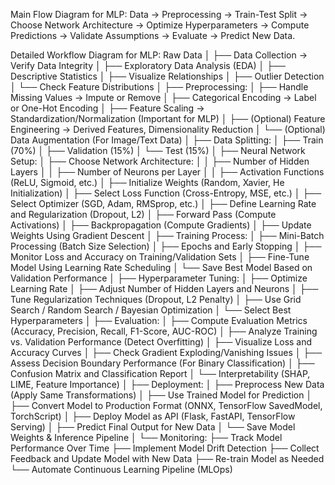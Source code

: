 Main Flow Diagram for MLP:
Data → Preprocessing → Train-Test Split → Choose Network Architecture → Optimize Hyperparameters → Compute Predictions → Validate Assumptions → Evaluate → Predict New Data.

Detailed Workflow Diagram for MLP:
Raw Data
│
├── Data Collection → Verify Data Integrity
│
├── Exploratory Data Analysis (EDA)
│ ├── Descriptive Statistics
│ ├── Visualize Relationships
│ ├── Outlier Detection
│ └── Check Feature Distributions
│
├── Preprocessing:
│ ├── Handle Missing Values → Impute or Remove
│ ├── Categorical Encoding → Label or One-Hot Encoding
│ ├── Feature Scaling → Standardization/Normalization (Important for MLP)
│ ├── (Optional) Feature Engineering → Derived Features, Dimensionality Reduction
│ └── (Optional) Data Augmentation (For Image/Text Data)
│
├── Data Splitting:
│ ├── Train (70%)
│ ├── Validation (15%)
│ └── Test (15%)
│
├── Neural Network Setup:
│ ├── Choose Network Architecture:
│ │ ├── Number of Hidden Layers
│ │ ├── Number of Neurons per Layer
│ │ ├── Activation Functions (ReLU, Sigmoid, etc.)
│ ├── Initialize Weights (Random, Xavier, He Initialization)
│ ├── Select Loss Function (Cross-Entropy, MSE, etc.)
│ ├── Select Optimizer (SGD, Adam, RMSprop, etc.)
│ ├── Define Learning Rate and Regularization (Dropout, L2)
│ ├── Forward Pass (Compute Activations)
│ ├── Backpropagation (Compute Gradients)
│ ├── Update Weights Using Gradient Descent
│
├── Training Process:
│ ├── Mini-Batch Processing (Batch Size Selection)
│ ├── Epochs and Early Stopping
│ ├── Monitor Loss and Accuracy on Training/Validation Sets
│ ├── Fine-Tune Model Using Learning Rate Scheduling
│ └── Save Best Model Based on Validation Performance
│
├── Hyperparameter Tuning:
│ ├── Optimize Learning Rate
│ ├── Adjust Number of Hidden Layers and Neurons
│ ├── Tune Regularization Techniques (Dropout, L2 Penalty)
│ ├── Use Grid Search / Random Search / Bayesian Optimization
│ └── Select Best Hyperparameters
│
├── Evaluation:
│ ├── Compute Evaluation Metrics (Accuracy, Precision, Recall, F1-Score, AUC-ROC)
│ ├── Analyze Training vs. Validation Performance (Detect Overfitting)
│ ├── Visualize Loss and Accuracy Curves
│ ├── Check Gradient Exploding/Vanishing Issues
│ ├── Assess Decision Boundary Performance (For Binary Classification)
│ ├── Confusion Matrix and Classification Report
│ └── Interpretability (SHAP, LIME, Feature Importance)
│
├── Deployment:
│ ├── Preprocess New Data (Apply Same Transformations)
│ ├── Use Trained Model for Prediction
│ ├── Convert Model to Production Format (ONNX, TensorFlow SavedModel, TorchScript)
│ ├── Deploy Model as API (Flask, FastAPI, TensorFlow Serving)
│ ├── Predict Final Output for New Data
│ └── Save Model Weights & Inference Pipeline
│
└── Monitoring:
├── Track Model Performance Over Time
├── Implement Model Drift Detection
├── Collect Feedback and Update Model with New Data
├── Re-train Model as Needed
└── Automate Continuous Learning Pipeline (MLOps)